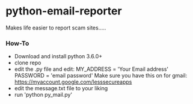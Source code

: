 # python-email-reporter
Makes life easier to report scam sites.....

### How-To
* Download and install python 3.6.0+
* clone repo
* edit the .py file and edit:
MY_ADDRESS = 'Your Email address'
PASSWORD = 'email password'
Make sure you have this on for gmail: https://myaccount.google.com/lesssecureapps
* edit the message.txt file to your liking
* run 'python py_mail.py'

